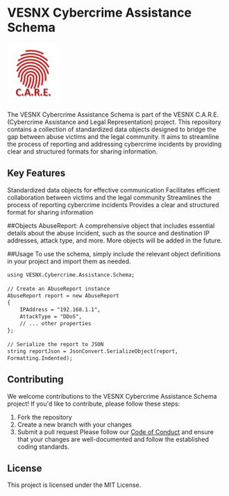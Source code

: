 # VESNX Cybercrime Assistance Schema
![Logo](https://github.com/vesnx/VESNX-Cybercrime-Assistance/blob/main/Doc/care-logo.png)

The VESNX Cybercrime Assistance Schema is part of the VESNX C.A.R.E. (Cybercrime Assistance and Legal Representation) project. This repository contains a collection of standardized data objects designed to bridge the gap between abuse victims and the legal community. It aims to streamline the process of reporting and addressing cybercrime incidents by providing clear and structured formats for sharing information.

## Key Features
Standardized data objects for effective communication
Facilitates efficient collaboration between victims and the legal community
Streamlines the process of reporting cybercrime incidents
Provides a clear and structured format for sharing information

##Objects AbuseReport: 
A comprehensive object that includes essential details about the abuse incident, such as the source and destination IP addresses, attack type, and more.
More objects will be added in the future.

##Usage
To use the schema, simply include the relevant object definitions in your project and import them as needed.

````#c
using VESNX.Cybercrime.Assistance.Schema;

// Create an AbuseReport instance
AbuseReport report = new AbuseReport
{
    IPAddress = "192.168.1.1",
    AttackType = "DDoS",
    // ... other properties
};

// Serialize the report to JSON
string reportJson = JsonConvert.SerializeObject(report, Formatting.Indented);
````
## Contributing
We welcome contributions to the VESNX Cybercrime Assistance Schema project! If you'd like to contribute, please follow these steps:

1. Fork the repository
2. Create a new branch with your changes
3. Submit a pull request
Please follow our [Code of Conduct](codeofconduct.md) and ensure that your changes are well-documented and follow the established coding standards.

## License
This project is licensed under the MIT License.
